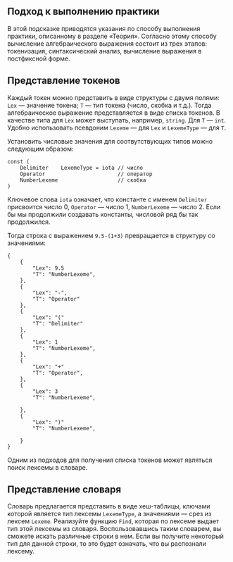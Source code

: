 ## Подход к выполнению практики

В этой подсказке приводятся указания по способу выполнения практики, описанному в разделе «Теория». Согласно этому способу вычисление алгебраического выражения состоит из трех этапов: токенизация, синтаксический анализ, вычисление выражения в постфиксной форме.

## Представление токенов

Каждый токен можно представить в виде структуры с двумя полями: `Lex` — значение токена; `T` — тип токена (число, скобка и т.д.). Тогда алгебраическое выражение представляется в виде списка токенов. В качестве типа для `Lex` может выступать, например, `string`. Для `T` — `int`. Удобно использовать псевдоним `Lexeme` — для `Lex` и `LexemeType` — для `T`.

Установить числовые значения для соотвутствующих типов можно следующим образом:

```golang
const (
	Delimiter    LexemeType = iota // число
	Operator                       // оператор
	NumberLexeme                   // скобка
)
```

Ключевое слова `iota` означает, что константе с именем `Delimiter` присвоится число 0, `Operator` — число 1, `NumberLexeme` — число 2. Если бы мы продолжили создавать константы, числовой ряд бы так продолжился. 

Тогда строка с выражением `9.5-(1+3)` превращается в структуру со значениями:

```
{
    {
        "Lex": 9.5
        "T": "NumberLexeme",
    },
    {
        "Lex": "-",
        "T": "Operator"
    },
    {
        "Lex": "("
        "T": "Delimiter"
    },
    {
        "Lex": 1
        "T": "NumberLexeme",
    },
    {
        "Lex": "+"
        "T": "Operator",
    },
    {
        "Lex": 3    
        "T": "NumberLexeme",
        
    },
    {
        "Lex": ")"
        "T": "NumberLexeme",
        
    }
}
```

Одним из подходов для получения списка токенов может являться поиск лексемы в словаре.

## Представление словаря

Словарь предлагается представить в виде хеш-таблицы, ключами которой является тип лексемы `LexemeType`, а значениями — срез из лексем `Lexeme`. Реализуйте функцию `Find`, которая по лексеме выдает тип этой лексемы из словаря. Воспользовавшись таким словарем, вы сможете искать различные строки в нем. Если вы получите некоторый тип для данной строки, то это будет означать, что вы распознали лексему. 

